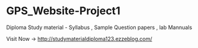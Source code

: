 # GPS_Website-Project1

Diploma Study material - Syllabus , Sample Question papers , lab Mannuals  

Visit Now -> 
http://studymaterialdiploma123.ezzeblog.com/

